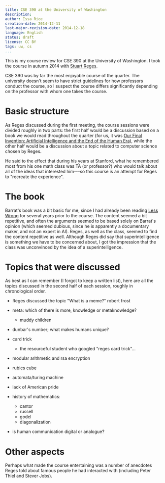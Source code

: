 ```yaml
---
title: CSE 390 at the University of Washington
description: 
author: Issa Rice
creation-date: 2014-12-11
last-major-revision-date: 2014-12-18
language: English
status: draft
license: CC BY
tags: uw, cs
...
```


This is my course review for CSE 390 at the University of Washington.
I took the course in autumn 2014 with [Stuart Reges](http://homes.cs.washington.edu/~reges/).

CSE 390 was by far the most enjoyable course of the quarter.
The university doesn't seem to have strict guidelines for how professors conduct the course, so I suspect the course differs significantly depending on the professor with whom one takes the course.

# Basic structure

As Reges discussed during the first meeting, the course sessions were divided roughly in two parts: the first half would be a discussion based on a book we would read throughout the quarter (for us, it was [Our Final Invention: Artificial Intelligence and the End of the Human Era](https://en.wikipedia.org/wiki/Our_Final_Invention)), while the other half would be a discussion about a topic related to computer science chosen by Reges.

He said to the effect that during his years at Stanford, what he remembered most from his one math class was TA (or professor?) who would talk about all of the ideas that interested him---so this course is an attempt for Reges to "recreate the experience".

# The book

Barrat's book was a bit basic for me, since I had already been reading [Less Wrong](http://lesswrong.com) for several years prior to the course.
The content seemed a bit repetitive, and often the arguments seemed to be based solely on Barrat's opinion (which seemed dubious, since he is apparently a documentary maker, and not an expert in AI).
Reges, as well as the class, seemed to find the content repetitive as well.
Although Reges did say that superintelligence is something we have to be concerned about, I got the impression that the class was unconvinced by the idea of a superintelligence.

# Topics that were discussed

As best as I can remember (I forgot to keep a written list), here are all the topics discussed in the second half of each session, roughly in chronological order.

- Reges discussed the topic "What is a meme?"
robert frost

- meta: which of there is more, knowledge or metaknowledge?
    - muddy children

- dunbar's number; what makes humans unique?

- card trick
    - the resourceful student who googled "reges card trick"...

- modular arithmetic and rsa encryption

- rubics cube

- automata/turing machine

- lack of American pride

- history of mathematics:
    - cantor
    - russell
    - godel
    - diagonalization

- is human communication digital or analogue?

# Other aspects

Perhaps what made the course entertaining was a number of anecdotes Reges told about famous people he had interacted with (including Peter Thiel and Stever Jobs).
